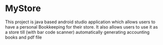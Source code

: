 # MyStore
This project is java based android studio
application which allows users to have a personal
Bookkeeping for their store. It also allows users 
to use it as a store till (with bar code scanner)
automatically generating accounting books and pdf
file
